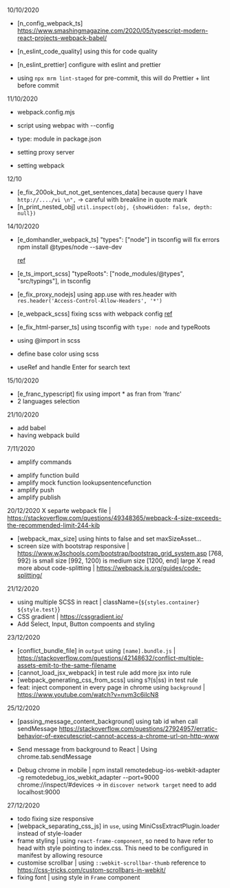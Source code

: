 10/10/2020

- [n_config_webpack_ts]
  https://www.smashingmagazine.com/2020/05/typescript-modern-react-projects-webpack-babel/

- [n_eslint_code_quality] using this for code quality
- [n_eslint_prettier] configure with eslint and prettier
- using `npx mrm lint-staged` for pre-commit, this will do Prettier + lint before commit

11/10/2020

- webpack.config.mjs
- script using webpac with --config
- type: module in package.json

- setting proxy server
- setting webpack

12/10

- [e_fix_200ok_but_not_get_sentences_data]
  because query I have `http://..../vi \n",` -> careful with breakline in quote mark
- [n_print_nested_obj]
  `util.inspect(obj, {showHidden: false, depth: null})`

14/10/2020

- [e_domhandler_webpack_ts]
  "types": ["node"] in tsconfig will fix errors
  npm install @types/node --save-dev

  [ref](https://stackoverflow.com/questions/54232428/cannot-find-type-definition-file-for-node-in-typescript-react-app)

- [e_ts_import_scss]
  "typeRoots": ["node_modules/@types", "src/typings"],
  in tsconfig

- [e_fix_proxy_nodejs] using app.use with res.header with ` res.header('Access-Control-Allow-Headers', '*')`

- [e_webpack_scss] fixing scss with webpack config
  [ref](https://medium.com/better-programming/how-to-set-up-a-react-project-using-webpack-typescript-and-sass-74914421158a)

- [e_fix_html-parser_ts] using tsconfig with `type: node` and typeRoots

- using @import in scss
- define base color using scss
- useRef and handle Enter for search text

15/10/2020

- [e_franc_typescript] fix using import \* as fran from 'franc'
- 2 languages selection

21/10/2020

- add babel
- having webpack build

7/11/2020

- amplify commands

* amplify function build
* amplify mock function lookupsentencefunction
* amplify push
* amplify publish

20/12/2020
X separte webpack file | https://stackoverflow.com/questions/49348365/webpack-4-size-exceeds-the-recommended-limit-244-kib
- [webpack_max_size] using hints to false and set maxSizeAsset...
- screen size with bootstrap responsive | https://www.w3schools.com/bootstrap/bootstrap_grid_system.asp
  [768, 992) is small size
  [992, 1200) is medium size
  [1200, end] large
X read more about code-splitting | https://webpack.js.org/guides/code-splitting/

21/12/2020
- using multiple SCSS in react | className={`${styles.container} ${style.test}`}
- CSS gradient | https://cssgradient.io/
- Add Select, Input, Button compoents and styling

23/12/2020
- [conflict_bundle_file] in `output` using `[name].bundle.js` |
https://stackoverflow.com/questions/42148632/conflict-multiple-assets-emit-to-the-same-filename
- [cannot_load_jsx_webpack] in test rule add more jsx into rule
- [webpack_generating_css_from_scss] using s?(s|ss) in test rule
- feat: inject component in every page in chrome using `background` | https://www.youtube.com/watch?v=nvm3c6ilcN8

25/12/2020
- [passing_message_content_background] using tab id when call sendMessage
https://stackoverflow.com/questions/27924957/erratic-behavior-of-executescript-cannot-access-a-chrome-url-on-http-www

- Send message from background to React | Using chrome.tab.sendMessage
- Debug chrome in mobile | 
  npm install remotedebug-ios-webkit-adapter -g
  remotedebug_ios_webkit_adapter --port=9000
  chrome://inspect/#devices
  -> in `discover network target` need to add localhost:9000

27/12/2020
- todo fixing size responsive
- [webpack_separating_css_js] in `use`, using MiniCssExtractPlugin.loader instead of style-loader
- frame styling | using `react-frame-component`, so need to have refer to head with style pointing to index.css. This need to be configured in manifest by allowing resource
- customise scrollbar | using `::webkit-scrollbar-thumb`
reference to https://css-tricks.com/custom-scrollbars-in-webkit/
- fixing font | using style in `Frame` component



